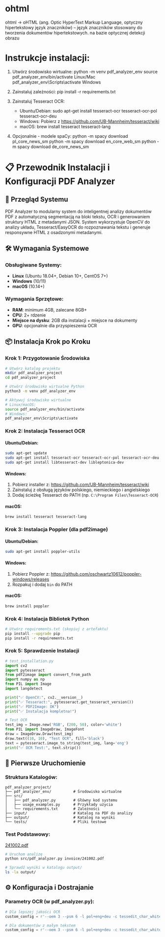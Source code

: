 # ohtml
ohtml -> oHTML (ang. Optic HyperText Markup Language, optyczny hipertekstowy język znaczników) – język znaczników stosowany do tworzenia dokumentów hipertekstowych. na bazie optycznej detekcji obrazu

# Instrukcje instalacji:

 1. Utwórz środowisko wirtualne:
    python -m venv pdf_analyzer_env
    source pdf_analyzer_env/bin/activate   Linux/Mac
    pdf_analyzer_env\Scripts\activate      Windows

 2. Zainstaluj zależności:
    pip install -r requirements.txt

 3. Zainstaluj Tesseract OCR:
    - Ubuntu/Debian: sudo apt-get install tesseract-ocr tesseract-ocr-pol tesseract-ocr-deu
    - Windows: Pobierz z https://github.com/UB-Mannheim/tesseract/wiki
    - macOS: brew install tesseract tesseract-lang

 4. Opcjonalnie - modele spaCy:
    python -m spacy download pl_core_news_sm
    python -m spacy download en_core_web_sm
    python -m spacy download de_core_news_sm

# 📋 Przewodnik Instalacji i Konfiguracji PDF Analyzer

## 🎯 Przegląd Systemu

PDF Analyzer to modularny system do inteligentnej analizy dokumentów PDF z automatyczną segmentacją na bloki tekstu, OCR i generowaniem struktury HTML z metadanymi JSON. System wykorzystuje OpenCV do analizy układu, Tesseract/EasyOCR do rozpoznawania tekstu i generuje responsywne HTML z osadzonymi metadanymi.

## 🛠️ Wymagania Systemowe

### Obsługiwane Systemy:
- **Linux** (Ubuntu 18.04+, Debian 10+, CentOS 7+)
- **Windows** (10/11)
- **macOS** (10.14+)

### Wymagania Sprzętowe:
- **RAM**: minimum 4GB, zalecane 8GB+
- **CPU**: 2+ rdzenie
- **Miejsce na dysku**: 2GB dla instalacji + miejsce na dokumenty
- **GPU**: opcjonalnie dla przyspieszenia OCR

## 📦 Instalacja Krok po Kroku

### Krok 1: Przygotowanie Środowiska

```bash
# Utwórz katalog projektu
mkdir pdf_analyzer_project
cd pdf_analyzer_project

# Utwórz środowisko wirtualne Python
python3 -m venv pdf_analyzer_env

# Aktywuj środowisko wirtualne
# Linux/macOS:
source pdf_analyzer_env/bin/activate
# Windows:
pdf_analyzer_env\Scripts\activate
```

### Krok 2: Instalacja Tesseract OCR

#### Ubuntu/Debian:
```bash
sudo apt-get update
sudo apt-get install tesseract-ocr tesseract-ocr-pol tesseract-ocr-deu tesseract-ocr-eng
sudo apt-get install libtesseract-dev libleptonica-dev
```

#### Windows:
1. Pobierz installer z: https://github.com/UB-Mannheim/tesseract/wiki
2. Zainstaluj z obsługą języków polskiego, niemieckiego i angielskiego
3. Dodaj ścieżkę Tesseract do PATH (np. `C:\Program Files\Tesseract-OCR`)

#### macOS:
```bash
brew install tesseract tesseract-lang
```

### Krok 3: Instalacja Poppler (dla pdf2image)

#### Ubuntu/Debian:
```bash
sudo apt-get install poppler-utils
```

#### Windows:
1. Pobierz Poppler z: https://github.com/oschwartz10612/poppler-windows/releases
2. Rozpakuj i dodaj `bin` do PATH

#### macOS:
```bash
brew install poppler
```

### Krok 4: Instalacja Bibliotek Python

```bash
# Utwórz requirements.txt (skopiuj z artefaktu)
pip install --upgrade pip
pip install -r requirements.txt
```

### Krok 5: Sprawdzenie Instalacji

```python
# test_installation.py
import cv2
import pytesseract
from pdf2image import convert_from_path
import numpy as np
from PIL import Image
import langdetect

print("✅ OpenCV:", cv2.__version__)
print("✅ Tesseract:", pytesseract.get_tesseract_version())
print("✅ PDF2Image: OK")
print("✅ Instalacja kompletna!")

# Test OCR
test_img = Image.new('RGB', (200, 50), color='white')
from PIL import ImageDraw, ImageFont
draw = ImageDraw.Draw(test_img)
draw.text((10, 10), "Test OCR", fill='black')
text = pytesseract.image_to_string(test_img, lang='eng')
print("✅ OCR Test:", text.strip())
```

## 🚀 Pierwsze Uruchomienie

### Struktura Katalogów:
```
pdf_analyzer_project/
├── pdf_analyzer_env/          # Środowisko wirtualne
├── src/
│   ├── pdf_analyzer.py        # Główny kod systemu
│   ├── usage_examples.py      # Przykłady użycia
│   └── requirements.txt       # Zależności
├── input/                     # Katalog na PDF do analizy
├── output/                    # Katalog na wyniki
└── tests/                     # Pliki testowe
```

### Test Podstawowy:
[241002.pdf](invoices/241002.pdf)
```bash
# Uruchom analizę
python src/pdf_analyzer.py invoice/241002.pdf

# Sprawdź wyniki w katalogu output/
ls -la output/
```

## ⚙️ Konfiguracja i Dostrajanie

### Parametry OCR (w pdf_analyzer.py):

```python
# Dla lepszej jakości OCR
custom_config = r'--oem 3 --psm 6 -l pol+eng+deu -c tessedit_char_whitelist=0123456789ABCDEFGHIJKLMNOPQRSTUVWXYZabcdefghijklmnopqrstuvwxyzĄĆĘŁŃÓŚŹŻąćęłńóśźż'

# Dla dokumentów z małym tekstem
custom_config = r'--oem 3 --psm 6 -l pol+eng+deu -c tessedit_char_whitelist=0123456789ABCDEFGHIJKLMNOPQRSTUVWXYZabcdefghijklmnopqrstuvwxyzĄĆĘŁŃÓŚŹŻ'